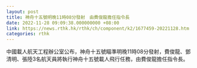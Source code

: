 ```yaml
---
layout: post
title: 神舟十五號明晚11時08分發射　由費俊龍擔任指令長
date: 2022-11-28 09:09:38.000000000 +08:00
link: https://news.rthk.hk/rthk/ch/component/k2/1677459-20221128.htm
categories: rthk
---
```


中國載人航天工程辦公室公布，神舟十五號瞄準明晚11時08分發射，費俊龍、鄧清明、張陸3名航天員將執行神舟十五號載人飛行任務，由費俊龍擔任指令長。
